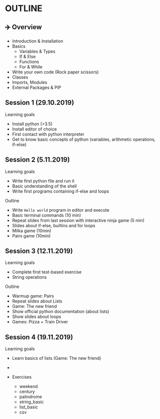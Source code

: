 OUTLINE
========

## ✈️ Overview

- Introduction & Installation
- Basics
  - Variables & Types
  - If & Else
  - Functions
  - For & While
- Write your own code (Rock paper scissors)
- Classes
- Imports, Modules
- External Packages & PIP


## Session 1 (29.10.2019)

Learning goals
- Install python (>3.5)
- Install editor of choice
- First contact with python interpreter
- Get to know basic concepts of python (variables, arithmetic operations, if-else)


## Session 2 (5.11.2019)

Learning goals
- Write first python file and run it
- Basic understanding of the shell
- Write first programs containing if-else and loops

Outline
- Write `Hello world` program in editor and execute
- Basic terminal commands (10 min)
- Repeat slides from last session with interactive ninja game (5 min)
- Slides about if-else, builtins and for loops
- Milka game (10min)
- Pairs game (10min)


## Session 3 (12.11.2019)

Learning goals
- Complete first test-based exercise
- String operations

Outline
- Warmup game: Pairs
- Repeat slides about Lists
- Game: The new friend
- Show official python documentation (about lists)
- Show slides about loops
- Games: Pizza + Train Driver


## Session 4 (19.11.2019)

Learning goals
- Learn basics of lists (Game: The new friend)
- 

- Exercises
  - weekend
  - century
  - palindrome
  - string_basic
  - list_basic
  - csv
